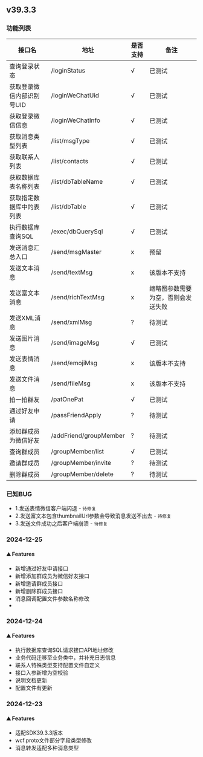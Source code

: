 ## v39.3.3

### 功能列表

| 接口名            | 地址                     | 是否支持 | 备注                |
|----------------|------------------------|------|-------------------|
| 查询登录状态         | /loginStatus           | √    | 已测试               |
| 获取登录微信内部识别号UID | /loginWeChatUid        | √    | 已测试               |
| 获取登录微信信息       | /loginWeChatInfo       | √    | 已测试               |
| 获取消息类型列表       | /list/msgType          | √    | 已测试               |
| 获取联系人列表        | /list/contacts         | √    | 已测试               |
| 获取数据库表名称列表     | /list/dbTableName      | √    | 已测试               |
| 获取指定数据库中的表列表   | /list/dbTable          | √    | 已测试               |
| 执行数据库查询SQL     | /exec/dbQuerySql       | √    | 已测试               |
| 发送消息汇总入口       | /send/msgMaster        | x    | 预留                |
| 发送文本消息         | /send/textMsg          | x    | 该版本不支持            |
| 发送富文本消息        | /send/richTextMsg      | x    | 缩略图参数需要为空，否则会发送失败 |
| 发送XML消息        | /send/xmlMsg           | ?    | 待测试               |
| 发送图片消息         | /send/imageMsg         | √    | 已测试               |
| 发送表情消息         | /send/emojiMsg         | x    | 该版本不支持            |
| 发送文件消息         | /send/fileMsg          | x    | 该版本不支持            |
| 拍一拍群友          | /patOnePat             | √    | 已测试               |
| 通过好友申请         | /passFriendApply       | ?    | 待测试               |
| 添加群成员为微信好友     | /addFriend/groupMember | ?    | 待测试               |
| 查询群成员          | /groupMember/list      | √    | 已测试               |
| 邀请群成员          | /groupMember/invite    | ?    | 待测试               |
| 删除群成员          | /groupMember/delete    | ?    | 待测试               |

### 已知BUG

- 1.发送表情微信客户端闪退 - `待修复`
- 2.发送富文本包含thumbnailUrl参数会导致消息发送不出去 - `待修复`
- 3.发送文件成功之后客户端崩溃 - `待修复`

### 2024-12-25

#### ⛰️ Features

- 新增通过好友申请接口
- 新增添加群成员为微信好友接口
- 新增邀请群成员接口
- 新增删除群成员接口
- 消息回调配置文件参数名称修改
-

### 2024-12-24

#### ⛰️ Features

- 执行数据库查询SQL请求接口API地址修改
- 业务代码迁移至业务类中，并补充日志信息
- 联系人特殊类型支持配置文件自定义
- 接口入参新增为空校验
- 说明文档更新
- 配置文件有更新

### 2024-12-23

#### ⛰️ Features

- 适配SDK39.3.3版本
- wcf.proto文件部分字段类型修改
- 消息转发适配多种消息类型